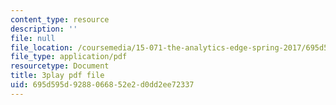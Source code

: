 ```yaml
---
content_type: resource
description: ''
file: null
file_location: /coursemedia/15-071-the-analytics-edge-spring-2017/695d595d9288066852e2d0dd2ee72337_ayrdDJPAD5M.pdf
file_type: application/pdf
resourcetype: Document
title: 3play pdf file
uid: 695d595d-9288-0668-52e2-d0dd2ee72337
---
```

